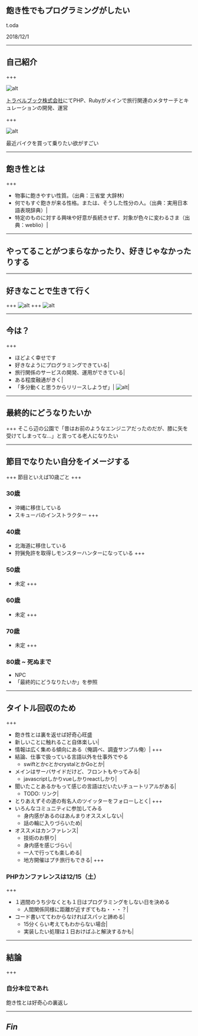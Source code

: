 ## 飽き性でもプログラミングがしたい

t.oda

2018/12/1

---

## 自己紹介
+++

![alt](17191499_1051830214961321_1840081435518371154_n.jpg)

[トラベルブック株式会社](www.travelbook.co.jp)にてPHP、Rubyがメインで旅行関連のメタサーチとキュレーションの開発、運営


+++

![alt](Image.jpg)

最近バイクを買って乗りたい欲がすごい

---

## 飽き性とは
+++
- 物事に飽きやすい性質。（出典：三省堂 大辞林）
- 何でもすぐ飽きが来る性格。または、そうした性分の人。（出典：実用日本語表現辞典）|
- 特定のものに対する興味や好意が長続きせず、対象が色々に変わるさま（出典：weblio）|

---

## やってることがつまらなかったり、好きじゃなかったりする

---

## 好きなことで生きて行く
+++
![alt](yu_money1_censored.jpg)
+++
![alt](hqdefault_censored.jpg)

---

## 今は？
+++
- ほどよく幸せです
- 好きなようにプログラミングできている|
- 旅行関係のサービスの開発、運用ができている|
- ある程度融通がきく|
- 「多分動くと思うからリリースしようぜ」|
![alt](TYZtQHp_censored.jpg)|

---

## 最終的にどうなりたいか
+++
そこら辺の公園で「昔はお前のようなエンジニアだったのだが、膝に矢を受けてしまってな…」と言ってる老人になりたい

---

## 節目でなりたい自分をイメージする
+++
節目といえば10歳ごと
+++
### 30歳
- 沖縄に移住している
- スキューバのインストラクター
+++
### 40歳
- 北海道に移住している
- 狩猟免許を取得しモンスターハンターになっている
+++
### 50歳
- 未定
+++
### 60歳
- 未定
+++
### 70歳
- 未定
+++
### 80歳 ~ 死ぬまで
- NPC
- 「最終的にどうなりたいか」を参照

---

## タイトル回収のため
+++
- 飽き性とは裏を返せば好奇心旺盛
- 新しいことに触れること自体楽しい|
- 情報は広く集める傾向にある（俺調べ、調査サンプル俺）|
+++
- 結論、仕事で扱っている言語以外を仕事外でやる
  - swiftとかcとかcrystalとかGoとか|
- メインはサーバサイドだけど、フロントもやってみる|
  - javascriptしかりvueしかりreactしかり|
- 聞いたことあるかもって感じの言語はだいたいチュートリアルがある|
  - TODO: リンク|
- とりあえずその道の有名人のツイッターをフォローしとく|
+++
- いろんなコミュニティに参加してみる
  - 身内感があるのはあんまりオススメしない|
  - 話の輪に入りづらいため|
- オススメはカンファレンス|
  - 技術のお祭り|
  - 身内感を感じづらい|
  - 一人で行っても楽しめる|
  - 地方開催はプチ旅行もできる|
+++
### PHPカンファレンスは12/15（土）
+++
- １週間のうち少なくとも１日はプログラミングをしない日を決める
  - 人間関係同様に距離が近すぎてもね・・・？|
- コード書いててわからなければスパッと諦める|
  - 15分くらい考えてもわからない場合|
  - 実装したい処理は１日おけばふと解決するかも|

---

## 結論
+++
### 自分本位であれ

飽き性とは好奇心の裏返し

---

## *Fin*




